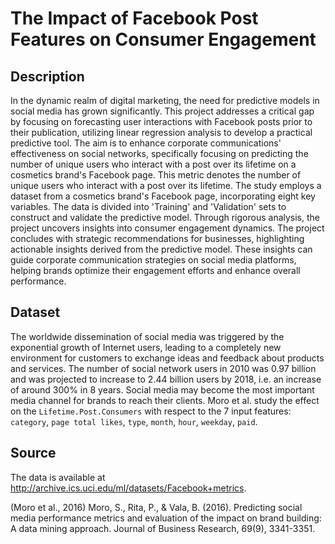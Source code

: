# The Impact of Facebook Post Features on Consumer Engagement

## Description
In the dynamic realm of digital marketing, the need for predictive models in social media has grown significantly. This project addresses a critical gap by focusing on forecasting user interactions with Facebook posts prior to their publication, utilizing linear regression analysis to develop a practical predictive tool. The aim is to enhance corporate communications' effectiveness on social networks, specifically focusing on predicting the number of unique users who interact with a post over its lifetime on a cosmetics brand's Facebook page. This metric denotes the number of unique users who interact with a post over its lifetime. The study employs a dataset from a cosmetics brand's Facebook page, incorporating eight key variables. The data is divided into 'Training' and 'Validation' sets to construct and validate the predictive model. Through rigorous analysis, the project uncovers insights into consumer engagement dynamics. The project concludes with strategic recommendations for businesses, highlighting actionable insights derived from the predictive model. These insights can guide corporate communication strategies on social media platforms, helping brands optimize their engagement efforts and enhance overall performance.

## Dataset
The worldwide dissemination of social media was triggered by the exponential growth of Internet users, leading to a completely new environment for customers to exchange ideas and feedback about products and services. The number of social network users in 2010 was 0.97 billion and was projected to increase to 2.44 billion users by 2018, i.e. an increase of around 300% in 8 years. Social media may become the most important media channel for brands to reach their clients. Moro et al. study the effect on the `Lifetime.Post.Consumers` with respect to the 7 input features: `category`, `page total likes`, `type`, `month`, `hour`, `weekday`, `paid`.

## Source
The data is available at http://archive.ics.uci.edu/ml/datasets/Facebook+metrics.

(Moro et al., 2016) Moro, S., Rita, P., & Vala, B. (2016). Predicting social media performance metrics and evaluation of the impact on brand building: A data mining approach. Journal of Business Research, 69(9), 3341-3351.
